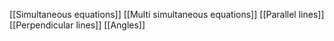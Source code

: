 [[Simultaneous equations]]
[[Multi simultaneous equations]]
[[Parallel lines]]
[[Perpendicular lines]]
[[Angles]]
